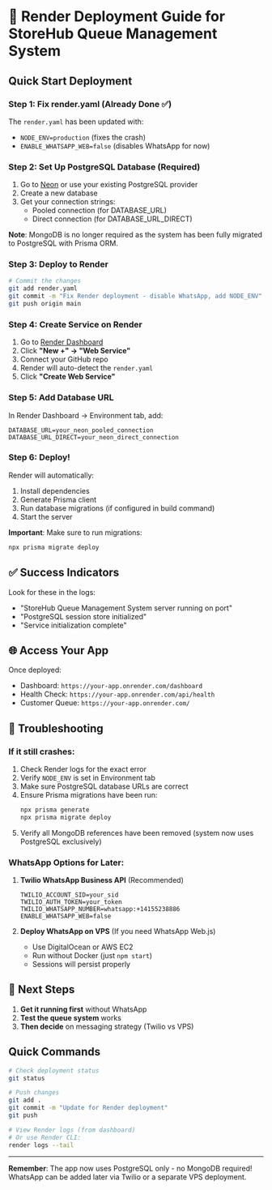# 🚀 Render Deployment Guide for StoreHub Queue Management System

## Quick Start Deployment

### Step 1: Fix render.yaml (Already Done ✅)
The `render.yaml` has been updated with:
- `NODE_ENV=production` (fixes the crash)
- `ENABLE_WHATSAPP_WEB=false` (disables WhatsApp for now)

### Step 2: Set Up PostgreSQL Database (Required)

1. Go to [Neon](https://neon.tech) or use your existing PostgreSQL provider
2. Create a new database
3. Get your connection strings:
   - Pooled connection (for DATABASE_URL)
   - Direct connection (for DATABASE_URL_DIRECT)

**Note**: MongoDB is no longer required as the system has been fully migrated to PostgreSQL with Prisma ORM.

### Step 3: Deploy to Render

```bash
# Commit the changes
git add render.yaml
git commit -m "Fix Render deployment - disable WhatsApp, add NODE_ENV"
git push origin main
```

### Step 4: Create Service on Render

1. Go to [Render Dashboard](https://dashboard.render.com)
2. Click **"New +" → "Web Service"**
3. Connect your GitHub repo
4. Render will auto-detect the `render.yaml`
5. Click **"Create Web Service"**

### Step 5: Add Database URL

In Render Dashboard → Environment tab, add:
```
DATABASE_URL=your_neon_pooled_connection
DATABASE_URL_DIRECT=your_neon_direct_connection
```

### Step 6: Deploy!

Render will automatically:
1. Install dependencies
2. Generate Prisma client
3. Run database migrations (if configured in build command)
4. Start the server

**Important**: Make sure to run migrations:
```bash
npx prisma migrate deploy
```

## ✅ Success Indicators

Look for these in the logs:
- "StoreHub Queue Management System server running on port"
- "PostgreSQL session store initialized"
- "Service initialization complete"

## 🌐 Access Your App

Once deployed:
- Dashboard: `https://your-app.onrender.com/dashboard`
- Health Check: `https://your-app.onrender.com/api/health`
- Customer Queue: `https://your-app.onrender.com/`

## 🔧 Troubleshooting

### If it still crashes:
1. Check Render logs for the exact error
2. Verify `NODE_ENV` is set in Environment tab
3. Make sure PostgreSQL database URLs are correct
4. Ensure Prisma migrations have been run:
   ```bash
   npx prisma generate
   npx prisma migrate deploy
   ```
5. Verify all MongoDB references have been removed (system now uses PostgreSQL exclusively)

### WhatsApp Options for Later:

1. **Twilio WhatsApp Business API** (Recommended)
   ```
   TWILIO_ACCOUNT_SID=your_sid
   TWILIO_AUTH_TOKEN=your_token
   TWILIO_WHATSAPP_NUMBER=whatsapp:+14155238886
   ENABLE_WHATSAPP_WEB=false
   ```

2. **Deploy WhatsApp on VPS** (If you need WhatsApp Web.js)
   - Use DigitalOcean or AWS EC2
   - Run without Docker (just `npm start`)
   - Sessions will persist properly

## 🎯 Next Steps

1. **Get it running first** without WhatsApp
2. **Test the queue system** works
3. **Then decide** on messaging strategy (Twilio vs VPS)

## Quick Commands

```bash
# Check deployment status
git status

# Push changes
git add .
git commit -m "Update for Render deployment"
git push

# View Render logs (from dashboard)
# Or use Render CLI:
render logs --tail
```

---

**Remember**: The app now uses PostgreSQL only - no MongoDB required! WhatsApp can be added later via Twilio or a separate VPS deployment.